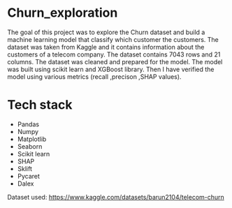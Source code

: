 # Churn_exploration

The goal of this project was to explore the Churn dataset and build a machine learning model that classify which customer the customers. The dataset was taken from Kaggle and it contains information about the customers of a telecom company. The dataset contains 7043 rows and 21 columns. The dataset was cleaned and prepared for the model. The model was built using scikit learn and XGBoost library. Then I have verified the model using various metrics (recall ,precison ,SHAP values).

# Tech stack
- Pandas
- Numpy
- Matplotlib
- Seaborn
- Scikit learn
- SHAP
- Sklift
- Pycaret
- Dalex


Dataset used: https://www.kaggle.com/datasets/barun2104/telecom-churn 
